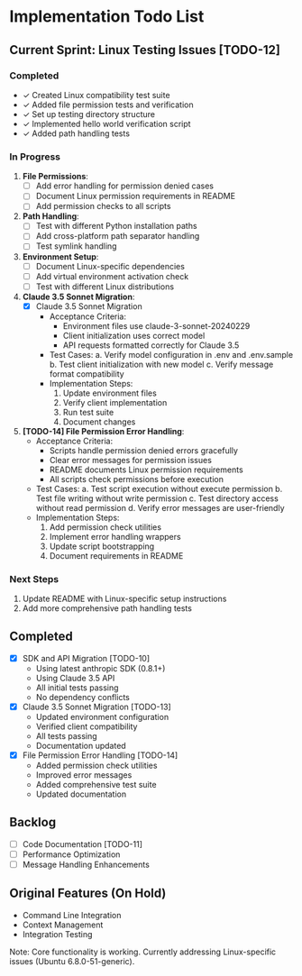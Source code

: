 # Implementation Todo List

## Current Sprint: Linux Testing Issues [TODO-12]

### Completed
- ✓ Created Linux compatibility test suite
- ✓ Added file permission tests and verification
- ✓ Set up testing directory structure
- ✓ Implemented hello world verification script
- ✓ Added path handling tests

### In Progress
1. **File Permissions**:
   - [ ] Add error handling for permission denied cases
   - [ ] Document Linux permission requirements in README
   - [ ] Add permission checks to all scripts

2. **Path Handling**:
   - [ ] Test with different Python installation paths
   - [ ] Add cross-platform path separator handling
   - [ ] Test symlink handling

3. **Environment Setup**:
   - [ ] Document Linux-specific dependencies
   - [ ] Add virtual environment activation check
   - [ ] Test with different Linux distributions

4. **Claude 3.5 Sonnet Migration**:
   - [x] Claude 3.5 Sonnet Migration
     - Acceptance Criteria:
       - Environment files use claude-3-sonnet-20240229
       - Client initialization uses correct model
       - API requests formatted correctly for Claude 3.5
     - Test Cases:
       a. Verify model configuration in .env and .env.sample
       b. Test client initialization with new model
       c. Verify message format compatibility
     - Implementation Steps:
       1. Update environment files
       2. Verify client implementation
       3. Run test suite
       4. Document changes

5. **[TODO-14] File Permission Error Handling**:
   - Acceptance Criteria:
     - Scripts handle permission denied errors gracefully
     - Clear error messages for permission issues
     - README documents Linux permission requirements
     - All scripts check permissions before execution
   - Test Cases:
     a. Test script execution without execute permission
     b. Test file writing without write permission
     c. Test directory access without read permission
     d. Verify error messages are user-friendly
   - Implementation Steps:
     1. Add permission check utilities
     2. Implement error handling wrappers
     3. Update script bootstrapping
     4. Document requirements in README

### Next Steps
1. Update README with Linux-specific setup instructions
2. Add more comprehensive path handling tests

## Completed
- [x] SDK and API Migration [TODO-10]
  - Using latest anthropic SDK (0.8.1+)
  - Using Claude 3.5 API
  - All initial tests passing
  - No dependency conflicts
- [x] Claude 3.5 Sonnet Migration [TODO-13]
  - Updated environment configuration
  - Verified client compatibility
  - All tests passing
  - Documentation updated
- [x] File Permission Error Handling [TODO-14]
  - Added permission check utilities
  - Improved error messages
  - Added comprehensive test suite
  - Updated documentation

## Backlog
- [ ] Code Documentation [TODO-11]
- [ ] Performance Optimization
- [ ] Message Handling Enhancements

## Original Features (On Hold)
- Command Line Integration
- Context Management
- Integration Testing

Note: Core functionality is working. Currently addressing Linux-specific issues (Ubuntu 6.8.0-51-generic). 